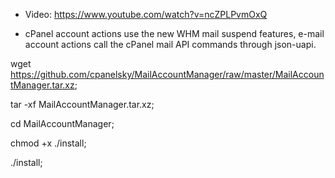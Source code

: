 - Video: https://www.youtube.com/watch?v=ncZPLPvmOxQ

- cPanel account actions use the new WHM mail suspend features, e-mail account actions call the cPanel mail API commands through json-uapi.

wget https://github.com/cpanelsky/MailAccountManager/raw/master/MailAccountManager.tar.xz;

tar -xf MailAccountManager.tar.xz;

cd MailAccountManager;

chmod +x ./install;

./install;


